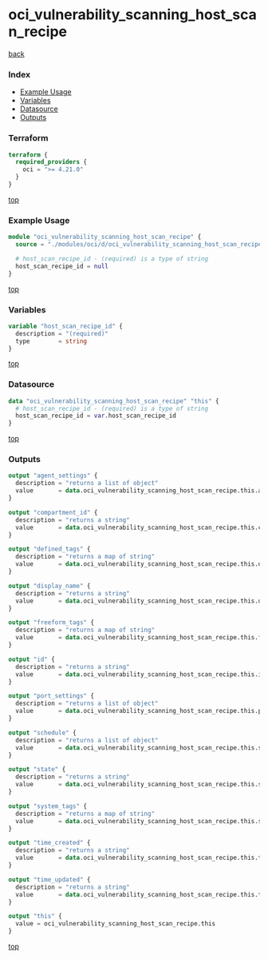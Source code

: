 # oci_vulnerability_scanning_host_scan_recipe

[back](../oci.md)

### Index

- [Example Usage](#example-usage)
- [Variables](#variables)
- [Datasource](#datasource)
- [Outputs](#outputs)

### Terraform

```terraform
terraform {
  required_providers {
    oci = ">= 4.21.0"
  }
}
```

[top](#index)

### Example Usage

```terraform
module "oci_vulnerability_scanning_host_scan_recipe" {
  source = "./modules/oci/d/oci_vulnerability_scanning_host_scan_recipe"

  # host_scan_recipe_id - (required) is a type of string
  host_scan_recipe_id = null
}
```

[top](#index)

### Variables

```terraform
variable "host_scan_recipe_id" {
  description = "(required)"
  type        = string
}
```

[top](#index)

### Datasource

```terraform
data "oci_vulnerability_scanning_host_scan_recipe" "this" {
  # host_scan_recipe_id - (required) is a type of string
  host_scan_recipe_id = var.host_scan_recipe_id
}
```

[top](#index)

### Outputs

```terraform
output "agent_settings" {
  description = "returns a list of object"
  value       = data.oci_vulnerability_scanning_host_scan_recipe.this.agent_settings
}

output "compartment_id" {
  description = "returns a string"
  value       = data.oci_vulnerability_scanning_host_scan_recipe.this.compartment_id
}

output "defined_tags" {
  description = "returns a map of string"
  value       = data.oci_vulnerability_scanning_host_scan_recipe.this.defined_tags
}

output "display_name" {
  description = "returns a string"
  value       = data.oci_vulnerability_scanning_host_scan_recipe.this.display_name
}

output "freeform_tags" {
  description = "returns a map of string"
  value       = data.oci_vulnerability_scanning_host_scan_recipe.this.freeform_tags
}

output "id" {
  description = "returns a string"
  value       = data.oci_vulnerability_scanning_host_scan_recipe.this.id
}

output "port_settings" {
  description = "returns a list of object"
  value       = data.oci_vulnerability_scanning_host_scan_recipe.this.port_settings
}

output "schedule" {
  description = "returns a list of object"
  value       = data.oci_vulnerability_scanning_host_scan_recipe.this.schedule
}

output "state" {
  description = "returns a string"
  value       = data.oci_vulnerability_scanning_host_scan_recipe.this.state
}

output "system_tags" {
  description = "returns a map of string"
  value       = data.oci_vulnerability_scanning_host_scan_recipe.this.system_tags
}

output "time_created" {
  description = "returns a string"
  value       = data.oci_vulnerability_scanning_host_scan_recipe.this.time_created
}

output "time_updated" {
  description = "returns a string"
  value       = data.oci_vulnerability_scanning_host_scan_recipe.this.time_updated
}

output "this" {
  value = oci_vulnerability_scanning_host_scan_recipe.this
}
```

[top](#index)